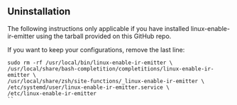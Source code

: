 ## Uninstallation
The following instructions only applicable if you have installed linux-enable-ir-emitter using the tarball provided on this GitHub repo.

If you want to keep your configurations, remove the last line:
```
sudo rm -rf /usr/local/bin/linux-enable-ir-emitter \
/usr/local/share/bash-completition/completitions/linux-enable-ir-emitter \
/usr/local/share/zsh/site-functions/_linux-enable-ir-emitter \
/etc/systemd/user/linux-enable-ir-emitter.service \
/etc/linux-enable-ir-emitter
``
